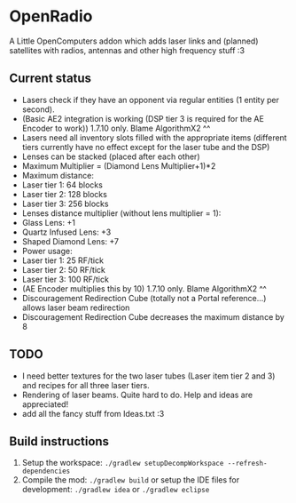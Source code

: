 # OpenRadio
A Little OpenComputers addon which adds laser links and (planned) satellites with radios, antennas and other high frequency stuff :3

## Current status
* Lasers check if they have an opponent via regular entities (1 entity per second).
* (Basic AE2 integration is working (DSP tier 3 is required for the AE Encoder to work)) 1.7.10 only. Blame AlgorithmX2 ^^
* Lasers need all inventory slots filled with the appropriate items (different tiers currently have no effect except for the laser tube and the DSP)
* Lenses can be stacked (placed after each other)
 * Maximum Multiplier = (Diamond Lens Multiplier+1)*2
* Maximum distance:
 * Laser tier 1: 64 blocks
 * Laser tier 2: 128 blocks
 * Laser tier 3: 256 blocks
* Lenses distance multiplier (without lens multiplier = 1):
 * Glass Lens: +1
 * Quartz Infused Lens: +3
 * Shaped Diamond Lens: +7
* Power usage:
 * Laser tier 1: 25 RF/tick
 * Laser tier 2: 50 RF/tick
 * Laser tier 3: 100 RF/tick
 * (AE Encoder multiplies this by 10) 1.7.10 only. Blame AlgorithmX2 ^^
* Discouragement Redirection Cube (totally not a Portal reference...) allows laser beam redirection
* Discouragement Redirection Cube decreases the maximum distance by 8

## TODO
* I need better textures for the two laser tubes (Laser item tier 2 and 3) and recipes for all three laser tiers.
* Rendering of laser beams. Quite hard to do. Help and ideas are appreciated!
* add all the fancy stuff from Ideas.txt :3

## Build instructions
1. Setup the workspace: `./gradlew setupDecompWorkspace --refresh-dependencies`
2. Compile the mod: `./gradlew build` or setup the IDE files for development: `./gradlew idea` or `./gradlew eclipse`